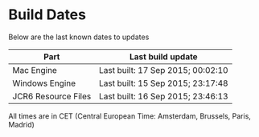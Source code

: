 # Build Dates

Below are the last known dates to updates

Part | Last build update
-----|-----
Mac Engine | Last built: 17 Sep 2015; 00:02:10
Windows Engine | Last built: 15 Sep 2015; 23:17:48
JCR6 Resource Files | Last built: 16 Sep 2015; 23:46:13
All times are in CET (Central European Time: Amsterdam, Brussels, Paris, Madrid)



